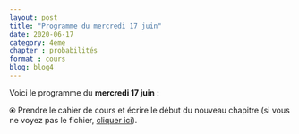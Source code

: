 ```yaml
---
layout: post
title: "Programme du mercredi 17 juin"
date: 2020-06-17
category: 4eme
chapter : probabilités
format : cours 
blog: blog4
---
```


Voici le programme du <b>mercredi 17 juin</b> :

⦿ Prendre le cahier de cours et écrire le début du nouveau chapitre (si vous ne voyez pas le fichier, <a href="/cours/4eme/4eme_chapitre_8_probabilités_2.pdf">cliquer ici</a>). 

<object data="/cours/4eme/4eme_chapitre_8_probabilités_2.pdf" width="100%" height="500" type='application/pdf'></object>
